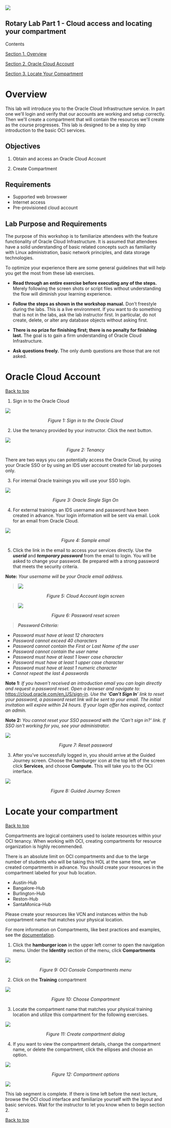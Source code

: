 ![](./media/image1.png)

## Rotary Lab Part 1 - Cloud access and locating your compartment
Contents

[Section 1. Overview](#overview)

[Section 2. Oracle Cloud Account](#oracle-cloud-account)

[Section 3. Locate Your Compartment](#locate-your-compartment)


## 
#
# Overview

This lab will introduce you to the Oracle Cloud Infrastructure service.
In part one we'll login and verify that our accounts are working and setup correctly. 
Then we'll create a compartment that will contain the resources we'll create as the course progresses.  This lab is designed to be a step by step introduction to the basic OCI services.

## Objectives

1.  Obtain and access an Oracle Cloud Account

2.  Create Compartment

## Requirements

  - Supported web browswer
  - Internet access
  - Pre-provisioned cloud account
  
  ## Lab Purpose and Requirements

The purpose of this workshop is to familiarize attendees with the feature functionality of Oracle Cloud Infrastructure. It is assumed that attendees have a solid understanding of basic related concepts such as familiarity with Linux administration, basic network principles, and data storage technologies.

To optimize your experience there are some general guidelines that will help you get the most from these lab exercises.

  - **Read through an entire exercise before executing any of the steps.** 
  Merely following the screen shots or script files without understanding the flow will diminish your learning experience.

  - **Follow the steps as shown in the workshop manual.**
    Don’t freestyle during the labs. This is a live environment. If you want to do something that is not in the labs, ask the lab instructor first. In particular, do not create, delete, or alter any database objects without asking first.

  - **There is no prize for finishing first; there is no penalty for finishing last.** 
  The goal is to gain a firm understanding of Oracle Cloud Infrastructure.

  - **Ask questions freely.** 
  The only dumb questions are those that are not asked.

# Oracle Cloud Account
[Back to top](#Class-of-SE---HOL-Part-1---Cloud-access-and-locating-your-compartment)

1.  Sign in to the Oracle Cloud

![](./media/image04.png)
*<p align="center">Figure 1: Sign in to the Oracle Cloud </p>*

2.  Use the tenancy provided by your instructor.  Click the next button.

![](./media/image02.png)
*<p align="center">Figure 2: Tenancy </p>*

There are two ways you can potentially access the Oracle Cloud, by using your Oracle SSO or by using an IDS user account created for lab purposes only.

  3.  For internal Oracle trainings you will use your SSO login.

![](./media/image03.png)
*<p align="center">Figure 3: Oracle Single Sign On </p>*

  4.  For external trainings an IDS username and password have been created in advance.  Your login information will be sent via email. Look for an email from Oracle Cloud.

![](./media/image6.png)

*<p align="center">Figure 4: Sample email </p>*


5.  Click the link in the email to access your
    services directly. Use the ***userid*** and ***temporary password***
    from the email to login. You will be asked to change your password.
    Be prepared with a strong password that meets the security criteria.

**Note:** *Your username will be your Oracle email address.*

> ![](./media/image8.png)

*<p align="center"> Figure 5: Cloud Account login screen</p>*

> ![](./media/image9.png)

*<p align="center"> Figure 6: Password reset screen</p>*

> ***Password Criteria:***

  - *Password must have at least 12 characters*
  - *Password cannot exceed 40 characters*
  - *Password cannot contain the First or Last Name of the user*
  - *Password cannot contain the user name*
  - *Password must have at least 1 lower case character*
  - *Password must have at least 1 upper case character*
  - *Password must have at least 1 numeric character*
  - *Cannot repeat the last 4 passwords*

**Note 1:** *If you <span class="underline">haven’t received an
introduction email</span> you can login directly and request a password reset. Open a browser and navigate to:* <span class="underline">
<https://cloud.oracle.com/en_US/sign-in>.</span> *Use the ‘**Can’t Sign
In**’ link to reset your password, a password reset link will be sent to
your email.  The initial invitation will expire within 24 hours.  If your login offer has expired, contact an admin.*

**Note 2:** *You cannot reset your SSO password with the 'Can't sign in?' link.  If SSO isn't working for you, see your administrator.*

![](./media/image10.png)

*<p align="center"> Figure 7: Reset password</p>*

3.  After you’ve successfully logged in, you should arrive at the Guided
    Journey screen. Choose the hamburger icon at the top left of the
    screen click **Services**, and choose **Compute.**  This will take you to the OCI interface.

![](./media/image11.png)

*<p align="center"> Figure 8: Guided Journey Screen</p>*

# Locate your compartment
[Back to top](#Class-of-SE---HOL-Part-1---Cloud-access-and-locating-your-compartment)

Compartments are logical containers used to isolate resources within your OCI tenancy.    When working with OCI, creating compartments for resource organization is highly recommended.  

There is an absolute limit on OCI compartments and due to the large number of students who will be taking this HOL at the same time, we've created compartments in advance.  You should create your resources in the compartment labeled for your hub location.  

- Austin-Hub
- Bangalore-Hub
- Burlington-Hub
- Reston-Hub
- SantaMonica-Hub

Please create your resources like VCN and instances within the hub compartment name that matches your physical location.  

For more information on Compartments, like best practices and examples, see the [documentation](https://docs.cloud.oracle.com/iaas/Content/Identity/Tasks/managingcompartments.htm).

1.  Click the **hamburger icon** in the upper left corner to open the navigation menu. Under the **Identity** section of the menu, click **Compartments**

![](./media/image12.png)

*<p align="center"> Figure 9: OCI Console Compartments menu</p>*

2. Click on the **Training** compartment

![](./media/image13a.png)

*<p align="center"> Figure 10:  Choose Compartment</p>*

3.  Locate the compartment name that matches your physical training location and utilize this compartment for the following exercises.  

![](./media/image14a.png)

*<p align="center"> Figure 11: Create compartment dialog</p>*

4.  If you want to view the compartment details, change the compartment name, or delete the compartment, click the ellipses and choose an option.

![](./media/image16.png)

*<p align="center"> Figure 12: Compartment options</p>*

![](./media/image99.png)

This lab segment is complete.    If there is time left before the next lecture, browse the OCI cloud interface and familiarize yourself with the layout and basic services.  Wait for the instructor to let you know when to begin section 2.

[Back to top](#Class-of-SE---HOL-Part-1---Cloud-access-and-locating-your-compartment)

##
